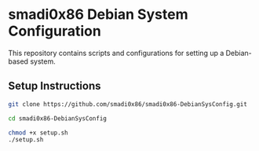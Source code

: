 # smadi0x86 Debian System Configuration

This repository contains scripts and configurations for setting up a Debian-based system.

## Setup Instructions

```bash
git clone https://github.com/smadi0x86/smadi0x86-DebianSysConfig.git
```

```bash
cd smadi0x86-DebianSysConfig
```

```bash
chmod +x setup.sh
./setup.sh
```
